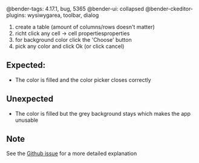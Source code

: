 @bender-tags: 4.17.1, bug, 5365
@bender-ui: collapsed
@bender-ckeditor-plugins: wysiwygarea, toolbar, dialog

1. create a table (amount of columns/rows doesn't matter)
2. richt click any cell -> cell propertiesproperties
3. for background color click the 'Choose' button
4. pick any color and click Ok (or click cancel)

## Expected:

- The color is filled and the color picker closes correctly

## Unexpected

- The color is filled but the grey background stays which makes the app unusable

## Note
See the [Github issue](https://github.com/ckeditor/ckeditor4/issues/5365) for a more detailed explanation
